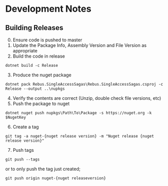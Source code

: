 # Development Notes

## Building Releases

0. Ensure code is pushed to master
1. Update the Package Info, Assembly Version and File Version as appropriate
2. Build the code in release
```
dotnet build -c Release
```
3. Produce the nuget package
```
dotnet pack Rebus.SingleAccessSagas\Rebus.SingleAccessSagas.csproj -c Release --output ..\nupkgs
```
4. Verify the contents are correct (Unzip, double check file versions, etc)
5. Push the package to nuget
```
dotnet nuget push nupkgs\Path\To\Package -s https://nuget.org -k $NugetKey
```
6. Create a tag
```
git tag -a nuget-{nuget release version} -m "Nuget release {nuget release version}"
```
7. Push tags
```
git push --tags
```

or to only push the tag just created;
```
git push origin nuget-{nuget releaseversion}
```

